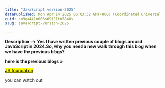 ```yaml
---
title: "JavaScript version-2025"
datePublished: Mon Apr 14 2025 06:03:32 GMT+0000 (Coordinated Universal Time)
cuid: cm9go441n006s09i91tu5846s
slug: javascript-version-2025

---
```


**Description :→ Yes I have written previous couple of blogs around JavaScript in 2024.So, why you need a new walk through this blog when we have the previous blogs?**

**here is the previous blogs »**

[<mark>JS foundation</mark>](https://the-os-coder.hashnode.dev/plan-to-get-strong-foundation-in-javascript)

you can watch out